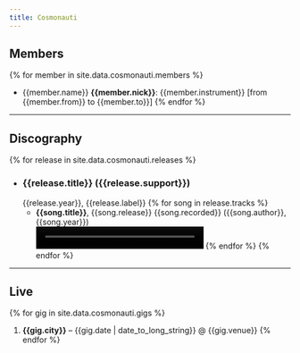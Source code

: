 ```yaml
---
title: Cosmonauti
---
```


## Members

{% for member in site.data.cosmonauti.members %}
- {{member.name}} **{{member.nick}}**: {{member.instrument}} [from {{member.from}} to {{member.to}}]
{% endfor %}

---

## Discography

{% for release in site.data.cosmonauti.releases %}
- ### **{{release.title}}** ({{release.support}})  
  {{release.year}}, {{release.label}}
{% for song in release.tracks %}
  - **{{song.title}}**, {{song.release}} {{song.recorded}} ({{song.author}}, {{song.year}})  
		<video src="{{ site.baseurl }}/assets/audio/cosmonauti/{{ song.file }}.mov" controls height="40px" width="300px"></video>
{% endfor %}
{% endfor %}

---

## Live

{% for gig in site.data.cosmonauti.gigs %}
1. **{{gig.city}}** – {{gig.date | date_to_long_string}} @ {{gig.venue}}
{% endfor %}
